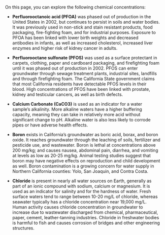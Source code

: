 On this page, you can explore the following chemical concentrations:  

* **Perfluorooctanoic acid (PFOA)** was phased out of production in the United States in 2002, but continues to persist in soils and water bodies. It was previously used in non-stick and stain resistant products, food packaging, fire-fighting foam, and for industrial purposes. Exposure to PFOA has been linked with lower birth weights and decreased antibodies in infants, as well as increased cholesterol, increased liver enzymes and higher risk of kidney cancer in adults.  

* **Perfluorooctane sulfonate (PFOS)** was used as a surface protectant in carpets, clothing, paper and cardboard packaging, and firefighting foam until it was phased out of production in 2002. PFOS can enter groundwater through sewage treatment plants, industrial sites, landfills and through firefighting foam. The California State government claims that most California residents have detectable PFOS levels in their blood. High concentrations of PFOS have been linked with prostate, kidney and testicular cancers, as well as birth defects. 

* **Calcium Carbonate (CaCO3)** is used as an indicator for a water sample’s alkalinity. More alkaline waters have a higher buffering capacity, meaning they can take in relatively more acid without significant change to pH. Alkaline water is also less likely to corrode pipes or have adverse health effects.

* **Boron** exists in California’s groundwater as boric acid, borax, and boron oxide. It reaches groundwater through the leaching of soils, fertilizer and pesticide use, and wastewater. Boron is lethal at concentrations above 200 mg/kg; and causes nausea, abdominal pain, diarrhea, and vomiting at levels as low as 20-25 mg/kg. Animal testing studies suggest that boron may have negative effects on reproduction and child development as well. Boron contamination is a growing concern for water supply in Northern California counties: Yolo, San Joaquin, and Contra Costa. 

* **Chloride** is present in nearly all water sources on Earth, generally as part of an ionic compound with sodium, calcium or magnesium. It is used as an indicator for salinity and for the hardness of water. Fresh surface waters tend to range between 10-20 mg/L of chloride, whereas seawater typically has a chloride concentration near 19,000 mg/L. Human activity causes chloride concentration in groundwater to increase due to wastewater discharged from chemical, pharmaceutical, paper, cement, leather-tanning industries. Chloride in freshwater bodies is harmful to fish and causes corrosion of bridges and other engineering structures. 

